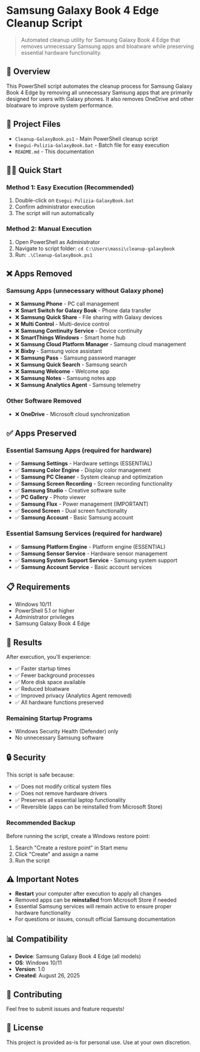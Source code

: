 # Samsung Galaxy Book 4 Edge Cleanup Script

> Automated cleanup utility for Samsung Galaxy Book 4 Edge that removes unnecessary Samsung apps and bloatware while preserving essential hardware functionality.

## 🚀 Overview

This PowerShell script automates the cleanup process for Samsung Galaxy Book 4 Edge by removing all unnecessary Samsung apps that are primarily designed for users with Galaxy phones. It also removes OneDrive and other bloatware to improve system performance.

## 📁 Project Files

- `Cleanup-GalaxyBook.ps1` - Main PowerShell cleanup script
- `Esegui-Pulizia-GalaxyBook.bat` - Batch file for easy execution
- `README.md` - This documentation

## 🏃‍♂️ Quick Start

### Method 1: Easy Execution (Recommended)
1. Double-click on `Esegui-Pulizia-GalaxyBook.bat`
2. Confirm administrator execution
3. The script will run automatically

### Method 2: Manual Execution
1. Open PowerShell as Administrator
2. Navigate to script folder: `cd C:\Users\massi\cleanup-galaxybook`
3. Run: `.\Cleanup-GalaxyBook.ps1`

## ❌ Apps Removed

### Samsung Apps (unnecessary without Galaxy phone)
- ❌ **Samsung Phone** - PC call management
- ❌ **Smart Switch for Galaxy Book** - Phone data transfer
- ❌ **Samsung Quick Share** - File sharing with Galaxy devices
- ❌ **Multi Control** - Multi-device control
- ❌ **Samsung Continuity Service** - Device continuity
- ❌ **SmartThings Windows** - Smart home hub
- ❌ **Samsung Cloud Platform Manager** - Samsung cloud management
- ❌ **Bixby** - Samsung voice assistant
- ❌ **Samsung Pass** - Samsung password manager
- ❌ **Samsung Quick Search** - Samsung search
- ❌ **Samsung Welcome** - Welcome app
- ❌ **Samsung Notes** - Samsung notes app
- ❌ **Samsung Analytics Agent** - Samsung telemetry

### Other Software Removed
- ❌ **OneDrive** - Microsoft cloud synchronization

## ✅ Apps Preserved

### Essential Samsung Apps (required for hardware)
- ✅ **Samsung Settings** - Hardware settings (ESSENTIAL)
- ✅ **Samsung Color Engine** - Display color management
- ✅ **Samsung PC Cleaner** - System cleanup and optimization
- ✅ **Samsung Screen Recording** - Screen recording functionality
- ✅ **Samsung Studio** - Creative software suite
- ✅ **PC Gallery** - Photo viewer
- ✅ **Samsung Flux** - Power management (IMPORTANT)
- ✅ **Second Screen** - Dual screen functionality
- ✅ **Samsung Account** - Basic Samsung account

### Essential Samsung Services (required for hardware)
- ✅ **Samsung Platform Engine** - Platform engine (ESSENTIAL)
- ✅ **Samsung Sensor Service** - Hardware sensor management
- ✅ **Samsung System Support Service** - Samsung system support
- ✅ **Samsung Account Service** - Basic account services

## 📋 Requirements

- Windows 10/11
- PowerShell 5.1 or higher
- Administrator privileges
- Samsung Galaxy Book 4 Edge

## 🎯 Results

After execution, you'll experience:

- ✅ Faster startup times
- ✅ Fewer background processes
- ✅ More disk space available
- ✅ Reduced bloatware
- ✅ Improved privacy (Analytics Agent removed)
- ✅ All hardware functions preserved

### Remaining Startup Programs
- Windows Security Health (Defender) only
- No unnecessary Samsung software

## 🔒 Security

This script is safe because:

- ✅ Does not modify critical system files
- ✅ Does not remove hardware drivers
- ✅ Preserves all essential laptop functionality
- ✅ Reversible (apps can be reinstalled from Microsoft Store)

### Recommended Backup

Before running the script, create a Windows restore point:

1. Search "Create a restore point" in Start menu
2. Click "Create" and assign a name
3. Run the script

## ⚠️ Important Notes

- **Restart** your computer after execution to apply all changes
- Removed apps can be **reinstalled** from Microsoft Store if needed
- Essential Samsung services will remain active to ensure proper hardware functionality
- For questions or issues, consult official Samsung documentation

## 📊 Compatibility

- **Device**: Samsung Galaxy Book 4 Edge (all models)
- **OS**: Windows 10/11
- **Version**: 1.0
- **Created**: August 26, 2025

## 🤝 Contributing

Feel free to submit issues and feature requests!

## 📄 License

This project is provided as-is for personal use. Use at your own discretion.
